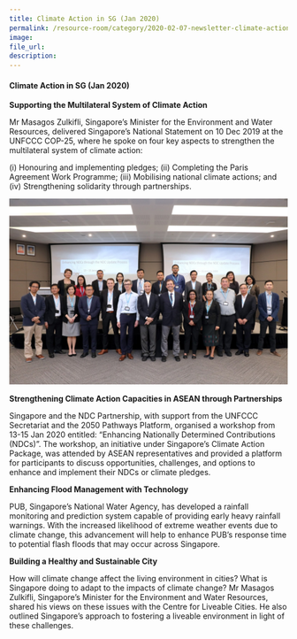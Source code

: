 ```yaml
---  
title: Climate Action in SG (Jan 2020)  
permalink: /resource-room/category/2020-02-07-newsletter-climate-action-in-sg-jan/    
image:  
file_url:  
description:  
---  
```


#### Climate Action in SG (Jan 2020)  

**Supporting the Multilateral System of Climate Action**  

Mr Masagos Zulkifli, Singapore’s Minister for the Environment and Water Resources, delivered Singapore’s National Statement on 10 Dec 2019 at the UNFCCC COP-25, where he spoke on four key aspects to strengthen the multilateral system of climate action:  

(i) Honouring and implementing pledges; (ii) Completing the Paris Agreement Work Programme; (iii) Mobilising national climate actions; and (iv) Strengthening solidarity through partnerships.  

![](/news/news-images/newsletter-jan-image-1.jpg)  

**Strengthening Climate Action Capacities in ASEAN through Partnerships**  

Singapore and the NDC Partnership, with support from the UNFCCC Secretariat and the 2050 Pathways Platform, organised a workshop from 13-15 Jan 2020 entitled: “Enhancing Nationally Determined Contributions (NDCs)”. The workshop, an initiative under Singapore’s Climate Action Package, was attended by ASEAN representatives and provided a platform for participants to discuss opportunities, challenges, and options to enhance and implement their NDCs or climate pledges.  

**Enhancing Flood Management with Technology**  

PUB, Singapore’s National Water Agency, has developed a rainfall monitoring and prediction system capable of providing early heavy rainfall warnings. With the increased likelihood of extreme weather events due to climate change, this advancement will help to enhance PUB’s response time to potential flash floods that may occur across Singapore.  

**Building a Healthy and Sustainable City**  

How will climate change affect the living environment in cities? What is Singapore doing to adapt to the impacts of climate change? Mr Masagos Zulkifli, Singapore’s Minister for the Environment and Water Resources, shared his views on these issues with the Centre for Liveable Cities. He also outlined Singapore’s approach to fostering a liveable environment in light of these challenges.  


